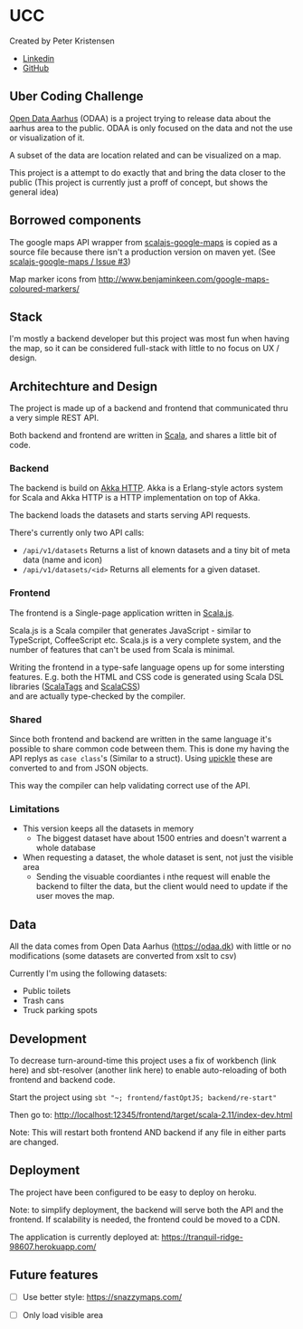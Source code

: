 # UCC

Created by Peter Kristensen

- [Linkedin](https://www.linkedin.com/in/pekri)
- [GitHub](https://github.com/ptxmac/)

## Uber Coding Challenge

[Open Data Aarhus](https://odaa.dk) (ODAA) is a project trying to release data about the aarhus area to the public. 
ODAA is only focused on the data and not the use or visualization of it.
  
A subset of the data are location related and can be visualized on a map. 

This project is a attempt to do exactly that and bring the data closer to the public 
(This project is currently just a proff of concept, but shows the general idea)


## Borrowed components

The google maps API wrapper from [scalajs-google-maps](https://github.com/coreyauger/scalajs-google-maps)
 is copied as a source file because there isn't a production version on maven yet. 
(See [scalajs-google-maps / Issue #3](https://github.com/coreyauger/scalajs-google-maps/issues/3))

Map marker icons from <http://www.benjaminkeen.com/google-maps-coloured-markers/>

## Stack

I'm mostly a backend developer but this project was most fun when having the map, so it can be 
considered full-stack with little to no focus on UX / design.  

## Architechture and Design

The project is made up of a backend and frontend that communicated thru a very simple REST API.

Both backend and frontend are written in [Scala](http://scala-lang.org), and shares a little bit of code. 


### Backend

The backend is build on [Akka HTTP](http://doc.akka.io/docs/akka/2.4.10/scala/http/introduction.html). 
Akka is a Erlang-style actors system for Scala and Akka HTTP is a HTTP implementation on top of Akka.
  
The backend loads the datasets and starts serving API requests.

There's currently only two API calls:

- `/api/v1/datasets` Returns a list of known datasets and a tiny bit of meta data (name and icon)
- `/api/v1/datasets/<id>` Returns all elements for a given dataset.

### Frontend

The frontend is a Single-page application written in [Scala.js](https://scala-js.org). 

Scala.js is a Scala compiler that generates JavaScript - similar to TypeScript, CoffeeScript etc. Scala.js is a very 
complete system, and the number of features that can't be used from Scala is minimal.

Writing the frontend in a type-safe language opens up for some intersting features. 
E.g. both the HTML and CSS code is generated using Scala DSL libraries 
([ScalaTags](http://www.lihaoyi.com/scalatags/) and [ScalaCSS](https://japgolly.github.io/scalacss/book/))  
and are actually type-checked by the compiler.

### Shared

Since both frontend and backend are written in the same language it's possible to share common code between 
them. This is done my having the API replys as `case class`'s (Similar to a struct). Using [upickle](http://www.lihaoyi.com/upickle-pprint/upickle/) 
these are converted to and from JSON objects.

This way the compiler can help validating correct use of the API.

### Limitations 

- This version keeps all the datasets in memory     
  - The biggest dataset have about 1500 entries and doesn't warrent a whole database
- When requesting a dataset, the whole dataset is sent, not just the visible area
  - Sending the visuable coordiantes i nthe request will enable the backend to filter the data, but the client would need to update if the user moves the map.

## Data

All the data comes from Open Data Aarhus (<https://odaa.dk>) with little or no modifications (some datasets are converted from xslt to csv)

Currently I'm using the following datasets:

- Public toilets
- Trash cans
- Truck parking spots


## Development

To decrease turn-around-time this project uses a fix of workbench (link here) and sbt-resolver (another link here) to enable auto-reloading of both frontend and backend code.

Start the project using `sbt "~; frontend/fastOptJS; backend/re-start"`

Then go to: <http://localhost:12345/frontend/target/scala-2.11/index-dev.html>

Note: This will restart both frontend AND backend if any file in either parts are changed.

## Deployment

The project have been configured to be easy to deploy on heroku.

Note: to simplify deployment, the backend will serve both the API and the frontend. If scalability is needed, the frontend could be moved to a CDN.

The application is currently deployed at: https://tranquil-ridge-98607.herokuapp.com/

## Future features

- [ ] Use better style: <https://snazzymaps.com/>
- [ ] Only load visible area

